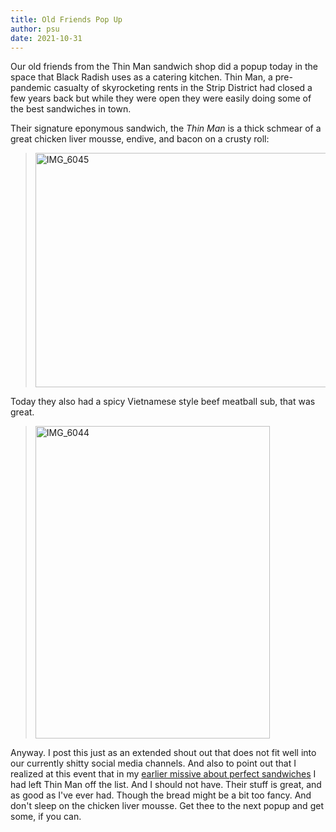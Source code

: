 ```yaml
---
title: Old Friends Pop Up
author: psu
date: 2021-10-31
---
```


Our old friends from the Thin Man sandwich shop did a popup today in the space that Black
Radish uses as a catering kitchen. Thin Man, a pre-pandemic casualty of skyrocketing rents
in the Strip District had closed a few years back but while they were open they were
easily doing some of the best sandwiches in town.

Their signature eponymous sandwich, the *Thin Man* is a thick schmear of a great chicken
liver mousse, endive, and bacon on a crusty roll:

> <a data-flickr-embed="true" href="https://www.flickr.com/photos/79904144@N00/51646046969/in/photostream" title="IMG_6045"><img src="https://live.staticflickr.com/65535/51646046969_0ce661703b.jpg" width="500" height="375" alt="IMG_6045"></a><script async src="//embedr.flickr.com/assets/client-code.js" charset="utf-8"></script>

Today they also had a spicy Vietnamese style beef meatball sub, that was great.

> <a data-flickr-embed="true" href="https://www.flickr.com/photos/79904144@N00/51645614278/in/photostream/" title="IMG_6044"><img src="https://live.staticflickr.com/65535/51645614278_b2a6773c9c.jpg" width="375" height="500" alt="IMG_6044"></a><script async src="//embedr.flickr.com/assets/client-code.js" charset="utf-8"></script>

Anyway. I post this just as an extended shout out that does not fit well into our
currently shitty social media channels. And also to point out that I realized at this
event that in my [earlier missive about perfect
sandwiches](http://mutable-states.com/the-perfect-sandwich.html) I had left Thin Man off
the list. And I should not have. Their stuff is great, and as good as I've ever had.
Though the bread might be a bit too fancy. And don't sleep on the chicken liver mousse.
Get thee to the next popup and get some, if you can.

